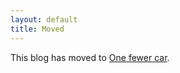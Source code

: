 ```yaml
---
layout: default
title: Moved
---
```


This blog has moved to [One fewer car](http://www.onefewercar.net/).
